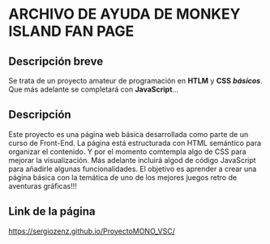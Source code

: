 # ARCHIVO DE AYUDA DE MONKEY ISLAND FAN PAGE

## Descripción breve
   Se trata de un proyecto amateur de programación en **HTLM** y **CSS** ***básicos***. Que más adelante se completará con **JavaScript**...

## Descripción
   Este proyecto es una página web básica desarrollada como parte de un curso de Front-End. La página está estructurada con HTML semántico para organizar el contenido. Y por el momento comtempla algo de CSS para mejorar la visualización. Más adelante incluirá algod de código JavaScript para añadirle algunas funcionalidades.
    El objetivo es aprender a crear una página básica con la temática de uno de los mejores juegos retro de aventuras gráficas!!!

## Link de la página
https://sergiozenz.github.io/ProyectoMONO_VSC/
